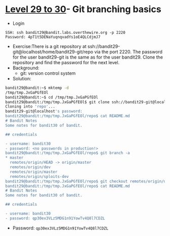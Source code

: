 # [Level 29 to 30](https://overthewire.org/wargames/bandit/bandit30.html)- Git branching basics

- Login
```
SSH: ssh bandit29@bandit.labs.overthewire.org -p 2220
Password: 4pT1t5DENaYuqnqvadYs1oE4QLCdjmJ7
```
- Exercise:There is a git repository at ssh://bandit29-git@localhost/home/bandit29-git/repo via the port 2220. The password for the user bandit29-git is the same as for the user bandit29. Clone the repository and find the password for the next level.
- Background:
  - git: version control system 
- Solution:
```bash
bandit29@bandit:~$ mktemp -d
/tmp/tmp.JxGaPGfEOl
bandit29@bandit:~$ cd /tmp/tmp.JxGaPGfEOl
bandit29@bandit:/tmp/tmp.JxGaPGfEOl$ git clone ssh://bandit29-git@localhost:2220/home/bandit29-git/repo
Cloning into 'repo'...
bandit29-git@localhost's password: 
bandit29@bandit:/tmp/tmp.JxGaPGfEOl/repo$ cat README.md
# Bandit Notes
Some notes for bandit30 of bandit.

## credentials

- username: bandit30
- password: <no passwords in production!>
bandit29@bandit:/tmp/tmp.JxGaPGfEOl/repo$ git branch -a
* master
  remotes/origin/HEAD -> origin/master
  remotes/origin/dev
  remotes/origin/master
  remotes/origin/sploits-dev
bandit29@bandit:/tmp/tmp.JxGaPGfEOl/repo$ git checkout remotes/origin/dev
bandit29@bandit:/tmp/tmp.JxGaPGfEOl/repo$ cat README.md
# Bandit Notes
Some notes for bandit30 of bandit.

## credentials

- username: bandit30
- password: qp30ex3VLz5MDG1n91YowTv4Q8l7CDZL
```
- Password: `qp30ex3VLz5MDG1n91YowTv4Q8l7CDZL`
